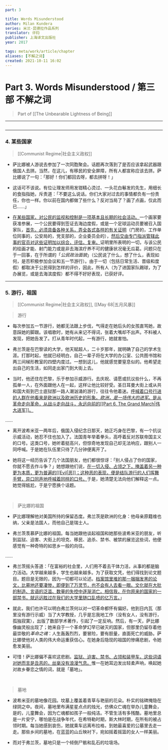 ```yaml
---
part: 3

title: Words Misunderstood
author: Milan Kundera
series: 米兰·昆德拉作品系列
translator: 许钧
publisher: 上海译文出版社
year: 2017

tags: meta/work/article/chapter
aliases: [不解之词]
created: 2021-10-11 16:02
---
```


# Part 3. Words Misunderstood / 第三部 不解之词
> Part of [[The Unbearable Lightness of Being]]

---

```toc
```

---

### 4. 某些国家
> [[Communist Regime|社会主义政权]]

- 萨比娜被人游说去参加了一次同胞聚会。话题再次落到了是否应该拿起武器跟俄国人去拼。当然，在这儿，有移民的安全屏障，所有人都宣称应该去拼。萨比娜说了一句：「那好！你们都回去呀，都去拼呀！」

- 这话可不该说。有位让理发师用发钳精心烫过、一头花白鬈发的先生，用细长的食指指她，斥责道：「不要这么说话。你们大家对过去的事情都负有一份责任，你也一样。你以前在国内都做了些什么？反对当局了？画了点画，仅此而已……」

- <u>在某些国家，对公民的监视和控制是一项基本且长期的社会活动。</u>一个画家要获准参展，一个公民要得到签证去海边度假，或是一个足球运动员要被召入国家队，<u>首先，必须具备各种关系，弄全各式各样的有关证明</u>（门房的，工作单位同事的，公安局的，党支部的，企业委员会的），<u>然后交由专门指派管辖此事的官员对这些证明加以综合，评估，复审。</u>证明里所表明的一切，与该公民的绘画才能、射门能力或是非去海滨疗养不可的健康状况毫无瓜葛。问题只在于一回事，在于所谓的「*公民政治面貌*」（公民说了什么，想了什么，表现如何，是否积极参加会议和五一节游行）。由于一切（包括日常生活、晋级和度假）都取决于公民得到怎样的评价，因此，所有人（为了进国家队踢球，为了办展览，或是去海滨度假）都不得不好好表现，已获好评。

---

### 5. 游行，祖国

> [[Communist Regime|社会主义政权]], [[May 68|五月风暴]]

> 游行

- 每次参加五一节游行，她都无法跟上步伐，气得走在她后头的女孩直骂她，故意踩她的脚跟。该唱歌时，她有从来记不得词，张着大嘴却不出声。不料被人发现，把她告发了。打从青年时代起，一有游行，她就害怕。

- 弗兰茨是在巴黎读的大学，他天赋超人，二十岁那年，就明确了自己的学术生涯。打那时起，他就已经明白，自己一辈子将在大学的办公室、公共图书馆和两三间梯形教室的四壁内度过。一想到这儿，他就感觉要窒息似的。他希望走出自己的生活，如同走出家门到大街上去。

- 当时，他还住在巴黎，乐于参加示威游行。去庆祝、请愿或抗议些什么，不再孤单一人，在外面跟他人在一起，这样让他比较好受。圣日耳曼大街上或从共和国大街到巴士底狱那一路人潮汹涌的游行，往往令他着迷。<u>呼喊着口号行进的人群在他看来是欧洲以及欧洲历史的形象。*欧洲，是一场伟大的进军*。是从革命走向革命，从战斗走向战斗，永远向前的[[Part 6. The Grand March|伟大进军]]。</u>

<p class="ellipsis">……</p>

- 离开波希米亚一两年后，俄国入侵纪念日那天，她正巧身在巴黎，有一个抗议示威活动，她忍不住也加入了。法国青年举着拳头，高呼着反对苏联帝国主义的口号。这类口号，她听着挺高兴，但惊奇地发现自己却无法响应，跟别人一同呼喊。于是她在队伍里只待了几分钟便离开了。

- 她将这一经历告诉了几个法国朋友，他们都很惊讶：「别人侵占了你的国家，你就不愿去作斗争？」她想跟他们说，<u>在一切入侵、占领之下，掩盖着另一种更为本质，更为普遍的[[Evil|恶]]；这种恶的表现，便是结队游行的人们挥舞手臂，异口同声地呼喊着同样的口号。</u>于是，她清楚无法向他们解释这一点。她觉得尴尬，于是宁愿换个话题。
<br>

> 萨比娜的祖国

- 萨比娜理解他对美国所持的保留态度。弗兰茨是欧洲的化身：他母亲原籍维也纳，父亲是法国人，而他自己是瑞士人。

- 弗兰茨羡慕萨比娜的祖国。每当她跟他谈起祖国和她那些波希米亚的朋友，听到监狱、迫害、大街上的坦克、移民、追杀、禁书、被禁的展览这些词，他便感觉有一种奇特的如思乡一般的向往。

<p class="ellipsis">……</p>

- 弗兰茨摇头答道：「在富裕的社会里，人们用不着去干体力活，从事的都是脑力活动。大学越来越多，学生也越来越多。为了获取文凭，他们得找到论文题目。题目是无限的，因为一切都可以论述。<u>档案馆里堆的那一捆捆发黑的论文，比墓地还要凄惨，即便到了万灵节，也不会有人去看一眼。文化就在大批的制造、言语的泛滥、数量的失控中逐渐消亡。相信我，在你原来的国家的一部禁书，就远远胜过在我们的大学里随口乱喷的亿万言。</u>」

- 就此，我们也许可以明白弗兰茨何以对一切革命都怀有偏好。他到日内瓦（那里没有游行示威）当了大学教授，几乎是忘我地工作（没有女人，没有游行，孤独寂寞），出版了数部学术著作，引起了一定反响。然后，有一天，萨比娜像幽灵般出现了；她来自于一个革命梦幻早已破灭的国家，但那里仍留存着他最崇敬的*革命之魂*：人生轰轰烈烈，要冒险，要有胆量，直面死亡的威胁。萨比娜使他对人类的伟大命运重获信心。在她身后隐现的祖国的惨痛悲剧，令她愈发美丽。

- 可惜！萨比娜偏不喜欢这悲剧。<u>监狱、迫害、禁书、占领和装甲车，这些词语对她而言是丑恶的，丝毫没有浪漫气息。</u>惟一在她耳边发出轻柔声响，唤起她对故乡眷恋之情的词，就是「墓地」。

<br>

> 墓地

- 波希米亚的墓地像花园。坟墓上覆盖着青草与艳丽的花朵。朴实的铭碑掩隐在绿阴之中。夜间，墓地里布满星星点点的烛光，仿佛众亡魂在举办儿童舞会，是的，儿童舞会，因为亡魂都如孩子一般纯洁。不管生活有多残酷，墓地里总是一片安宁，哪怕是在战争年代，在希特勒时期，斯大林时期，在所有的被占领时期。每当她感到哀伤，她就乘车远离布拉格，到她最喜爱的公墓里去走一走。那些乡间的墓地，在蓝蓝的山丘映衬下，宛如摇着摇篮的女人一样美丽。

- 而对于弗兰茨，墓地只是一个倾倒尸骸和乱石的垃圾场。

<br>


